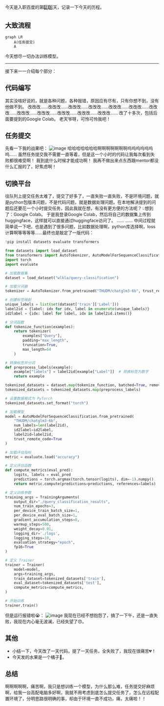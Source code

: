今天是入职百度的第2️⃣9️⃣天，记录一下今天的历程。

## 大致流程

```mermaid
graph LR
    A(任务提交)
    A
```

今天想尽一切办法训练模型。

---
接下来一一介绍每个部分：

## 代码编写
其实没啥好说的，就是各种问题，各种报错，原因应有尽有，只有你想不到，没有他做不到。
改改改……改改改……改改改……改改改……改改改……改改改……改改改……改改改……改改改……改改改……改改改……改改改……
改了十多次，包括后面要提到的Google Colab。
老天爷呀，可怜可怜我吧！

## 任务提交
先看一下我的战果吧：
![image](https://github.com/user-attachments/assets/b39ddce0-d8b9-437e-91d1-3a217a4e3320)
哈哈哈哈哈哈哈啊啊啊啊啊啊啊呜呜呜呜呜呜呜……
虽然任务提交我不需要一直等着，但是这一个小时的代码让我每次看到失败都很难受啊！
我到底什么时候才能成功啊！
我再不做出来点东西跟mentor都没什么汇报的了，好焦虑啊！

## 切换平台
往队列上提交任务太难了，提交了好多了，一直失败一直失败，不是环境问题，就是python包版本问题，不是代码问题，就是数据处理问题。在本地解决提到的问题后还要花一个小时提交任务，因此我就在想，有没有更方便的方法呢？💡想到了：Google Colab。
于是我登录Google Colab，然后将自己的数据集上传到huggingface，这样就可以直接通过huggingface访问了。
……
……
中间过程就简单说一下吧，也是遇到了很多问题，比如数据处理啊，python库选择啊，loss计算啊等等等等……最终也是敲定了一版代码：
```python
!pip install datasets evaluate transformers

from datasets import load_dataset
from transformers import AutoTokenizer, AutoModelForSequenceClassification, TrainingArguments, Trainer
import torch
import evaluate

# 加载数据集
dataset = load_dataset("wlkla/query-classification")

# 加载分词器
tokenizer = AutoTokenizer.from_pretrained("THUDM/chatglm3-6b", trust_remote_code=True)

# 创建标签映射
unique_labels = list(set(dataset['train']['Label']))
label2id = {label: idx for idx, label in enumerate(unique_labels)}
id2label = {idx: label for label, idx in label2id.items()}

# 分词函数
def tokenize_function(examples):
    return tokenizer(
        examples["Query"],
        padding="max_length",
        truncation=True,
        max_length=64
    )

# 转换标签并分词
def preprocess_labels(example):
    example["labels"] = label2id[example["Label"]]  # 转换标签为数字
    return example

tokenized_datasets = dataset.map(tokenize_function, batched=True, remove_columns=["Query"])
tokenized_datasets = tokenized_datasets.map(preprocess_labels)

# 设置数据格式为 PyTorch
tokenized_datasets.set_format("torch")

# 加载模型
model = AutoModelForSequenceClassification.from_pretrained(
    "THUDM/chatglm3-6b",
    num_labels=len(label2id),
    id2label=id2label,
    label2id=label2id,
    trust_remote_code=True
)

# 加载评估指标
metric = evaluate.load("accuracy")

# 定义评估函数
def compute_metrics(eval_pred):
    logits, labels = eval_pred
    predictions = torch.argmax(torch.tensor(logits), dim=-1).numpy()
    return metric.compute(predictions=predictions, references=labels)

# 定义训练参数
training_args = TrainingArguments(
    output_dir="./query_classification_results",
    num_train_epochs=3,
    per_device_train_batch_size=1,
    per_device_eval_batch_size=1,
    gradient_accumulation_steps=8,
    warmup_steps=500,
    weight_decay=0.01,
    logging_dir='./logs',
    logging_steps=10,
    evaluation_strategy="epoch",
    fp16=True
)

# 定义 Trainer
trainer = Trainer(
    model=model,
    args=training_args,
    train_dataset=tokenized_datasets['train'],
    eval_dataset=tokenized_datasets['test'],
    compute_metrics=compute_metrics,
)

# 开始训练
trainer.train()
```
但是运行报错啦😭：
![image](https://github.com/user-attachments/assets/e65d4751-c532-46a4-b9e1-551c8e2515a5)
我现在已经不想抱怨了，搞了一下午，还是一直失败，我现在内心毫无波澜，已经失望了😞。

## 其他
- 小结一下，今天改了一天代码，提了一天任务，全失败了，我现在很痛苦💔！
- 今天发的水果是一个橘子🍊。

## 总结
啊啊啊啊啊，痛苦啊，我只是想训练一个模型，为什么那么难，任务提交好麻烦啊，给我一台高配电脑多好啊，我就不用考虑到底怎么提交任务了，怎么在远程配置环境了，分明思路很明确的事，却由于环境一直不成功，痛，太痛啦！！

<!-- ##{"timestamp":1733747162}## -->